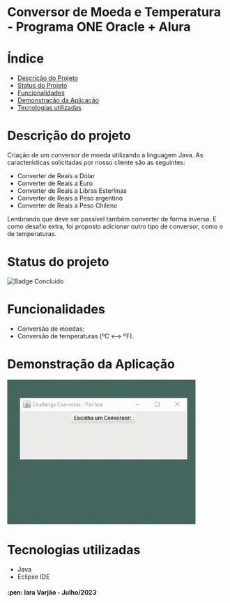 # Conversor de Moeda e Temperatura - Programa ONE Oracle + Alura

# Índice 

* [Descrição do Projeto](#descrição-do-projeto)
* [Status do Projeto](#status-do-projeto)
* [Funcionalidades](#funcionalidades)
* [Demonstração da Aplicação](#demonstração-da-aplicação)
* [Tecnologias utilizadas](#tecnologias-utilizadas)

# Descrição do projeto

Criação de um conversor de moeda utilizando a linguagem Java. As características solicitadas por nosso cliente são as seguintes:
- Converter de Reais a Dólar
- Converter de Reais a Euro
- Converter de Reais a Libras Esterlinas
- Converter de Reais a Peso argentino
- Converter de Reais a Peso Chileno
  
Lembrando que deve ser possível também converter de forma inversa. E como desafio extra, foi proposto adicionar outro tipo de conversor, como o de temperaturas.

# Status do projeto

![Badge Concluido](http://img.shields.io/static/v1?label=STATUS&message=CONCLUIDO&color=GREEN&style=for-the-badge)

# Funcionalidades

- Conversão de moedas;
- Conversão de temperaturas (ºC <--> ºF).

# Demonstração da Aplicação

![demonstracao](video.gif)

# Tecnologias utilizadas

- Java
- Eclipse IDE

<h4> :pen: Iara Varjão - Julho/2023</h4>
